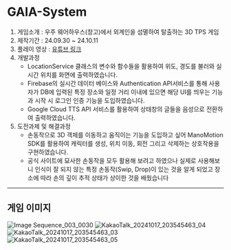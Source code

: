# GAIA-System

1. 게임소개 : 우주 웨어하우스(창고)에서 외계인을 섬멸하여 탈출하는 3D TPS 게임
2. 제작기간 : 24.09.30 ~ 24.10.11
3. 플레이 영상 : [유튜브 링크](https://youtu.be/wEdPmabE-dA)
4. 개발과정
    - LocationService 클래스의 변수와 함수들을 활용하여 위도, 경도를 불러와 실시간 위치를 화면에 출력하였습니다.
    - Firebase의 실시간 데이터 베이스와 Authentication API서비스를 통해 사용자가 DB에 입력된 특정 장소와 일정 거리 이내에 있으면 해당 UI를 띄우는 기능과 시작 시 로그인 인증 기능을 도입하였습니다. 
    - Google Cloud TTS API 서비스를 활용하여 상태창의 글들을 음성으로 전환하여 출력하였습니다.
5. 도전과제 및 해결과정
    - 손동작으로 3D 객체를 이동하고 움직이는 기능을 도입하고 싶어 ManoMotion SDK를 활용하여 캐릭터를 생성, 위치 이동, 회전 그리고 삭제하는 상호작용을 구현하였습니다. 
    - 공식 사이트에 묘사한 손동작을 모두 활용해 보려고 하였으나 실제로 사용해보니 인식이 잘 되지 않는 특정 손동작(Swip, Drop)이 있는 것을 알게 되었고 장소에 따라 손의 깊이 추적 상태가 상이한 것을 배웠습니다
---
## 게임 이미지
![Image Sequence_003_0030](https://github.com/user-attachments/assets/f9f96f39-9363-4d53-88eb-b74581587532)
![KakaoTalk_20241017_203545463_04](https://github.com/user-attachments/assets/7ac8fe53-dddb-4860-9389-f4201ddf929b)
![KakaoTalk_20241017_203545463_03](https://github.com/user-attachments/assets/23b1e5db-81fb-4f31-8c31-0608057a1cb5)
![KakaoTalk_20241017_203545463_05](https://github.com/user-attachments/assets/21124e3a-ec43-4e3e-a81c-6103b7dc17c6)

